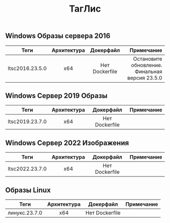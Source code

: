 ﻿---
title: ТагЛис
second_title: Aspose.Cells Cloud Documen
type: docs
url: /ru/docker/tag-list/
description: Поддерживаемые платформы
weight: 30
---
##  Windows Образы сервера 2016 ##

Теги | Архитектура | Докерфайл | Примечание
---|:--:|:--:|---:
ltsc2016.23.5.0 | х64 | Нет Dockerfile | Остановите обновление. Финальная версия 23.5.0


##  Windows Сервер 2019 Образы ##

Теги | Архитектура | Докерфайл | Примечание
---|:--:|:--:|---:
ltsc2019.23.7.0 | х64 | Нет Dockerfile |

##  Windows Сервер 2022 Изображения ##

Теги | Архитектура | Докерфайл | Примечание
---|:--:|:--:|---:
 ltsc2022.23.7.0 | х64 | Нет Dockerfile |

##  Образы Linux ##

Теги | Архитектура | Докерфайл | Примечание
---|:--:|:--:|---:
линукс.23.7.0 | х64 | Нет Dockerfile |
